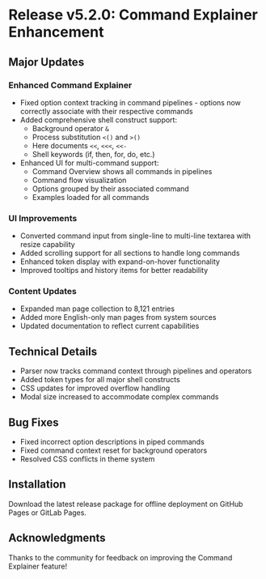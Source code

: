 # Release v5.2.0: Command Explainer Enhancement

## Major Updates

### Enhanced Command Explainer
- Fixed option context tracking in command pipelines - options now correctly associate with their respective commands
- Added comprehensive shell construct support:
  - Background operator `&`
  - Process substitution `<()` and `>()`
  - Here documents `<<`, `<<<`, `<<-`
  - Shell keywords (if, then, for, do, etc.)
- Enhanced UI for multi-command support:
  - Command Overview shows all commands in pipelines
  - Command flow visualization
  - Options grouped by their associated command
  - Examples loaded for all commands

### UI Improvements
- Converted command input from single-line to multi-line textarea with resize capability
- Added scrolling support for all sections to handle long commands
- Enhanced token display with expand-on-hover functionality
- Improved tooltips and history items for better readability

### Content Updates
- Expanded man page collection to 8,121 entries
- Added more English-only man pages from system sources
- Updated documentation to reflect current capabilities

## Technical Details
- Parser now tracks command context through pipelines and operators
- Added token types for all major shell constructs
- CSS updates for improved overflow handling
- Modal size increased to accommodate complex commands

## Bug Fixes
- Fixed incorrect option descriptions in piped commands
- Fixed command context reset for background operators
- Resolved CSS conflicts in theme system

## Installation
Download the latest release package for offline deployment on GitHub Pages or GitLab Pages.

## Acknowledgments
Thanks to the community for feedback on improving the Command Explainer feature!